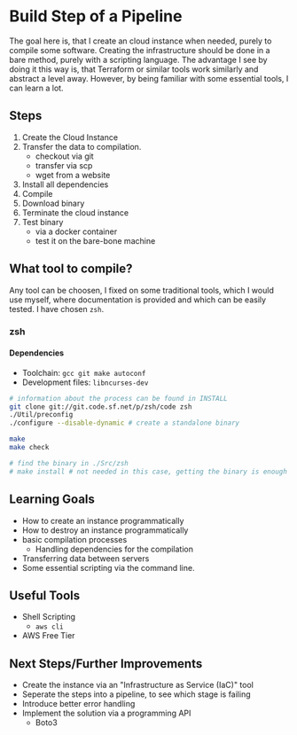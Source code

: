 # Build Step of a Pipeline

The goal here is, that I create an cloud instance when needed, purely to compile some software.
Creating the infrastructure should be done in a bare method, purely with a scripting language. The advantage I see by doing it this way is, that Terraform or similar tools work similarly and abstract a level away. However, by being familiar with some essential tools, I can learn a lot. 

## Steps
1. Create the Cloud Instance
2. Transfer the data to compilation.
   - checkout via git
   - transfer via scp
   - wget from a website
3. Install all dependencies
4. Compile
5. Download binary
6. Terminate the cloud instance
7. Test binary
   - via a docker container
   - test it on the bare-bone machine

## What tool to compile?
Any tool can be choosen, I fixed on some traditional tools, which I would use myself, where documentation is provided and which can be easily tested. 
I have chosen `zsh`.

### zsh 

#### Dependencies
- Toolchain: `gcc git make autoconf`
- Development files: `libncurses-dev` 

```sh
# information about the process can be found in INSTALL
git clone git://git.code.sf.net/p/zsh/code zsh
./Util/preconfig
./configure --disable-dynamic # create a standalone binary

make
make check 

# find the binary in ./Src/zsh
# make install # not needed in this case, getting the binary is enough
```

## Learning Goals
- How to create an instance programmatically
- How to destroy an instance programmatically
- basic compilation processes
  - Handling dependencies for the compilation
- Transferring data between servers
- Some essential scripting via the command line.

## Useful Tools

- Shell Scripting
  - `aws cli`
- AWS Free Tier

## Next Steps/Further Improvements
- Create the instance via an "Infrastructure as Service (IaC)" tool
- Seperate the steps into a pipeline, to see which stage is failing
- Introduce better error handling
- Implement the solution via a programming API
  - Boto3